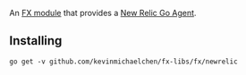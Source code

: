 An [FX module](https://github.com/uber-go/fx) that provides a
[New Relic Go Agent](https://github.com/newrelic/go-agent).

## Installing
```shell
go get -v github.com/kevinmichaelchen/fx-libs/fx/newrelic
```